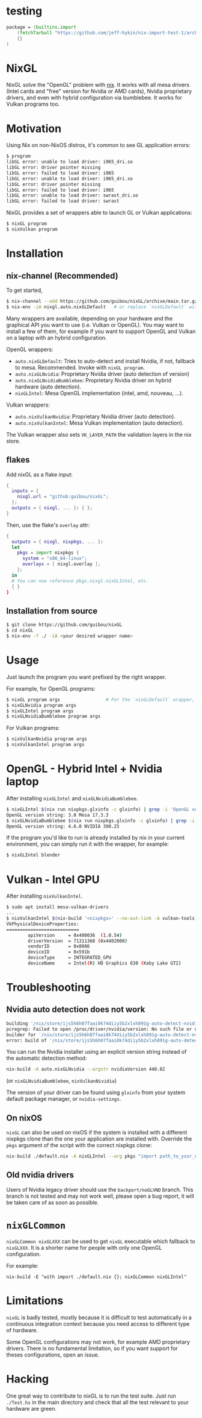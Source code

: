 # testing
```nix
package = (builtins.import
    (fetchTarball "https://github.com/jeff-hykin/nix-import-test-1/archive/ef00b445a1b25791fb803ce75ae2e6d13f93f996.tar.gz")
    {}
)
```




# NixGL

NixGL solve the "OpenGL" problem with [nix](https://nixos.org/nix/). It works with all mesa drivers (Intel cards and "free" version for Nvidia or AMD cards), Nvidia proprietary drivers, and even with hybrid configuration via bumblebee. It works for Vulkan programs too.

# Motivation

Using Nix on non-NixOS distros, it's common to see GL application errors:

```bash
$ program
libGL error: unable to load driver: i965_dri.so
libGL error: driver pointer missing
libGL error: failed to load driver: i965
libGL error: unable to load driver: i965_dri.so
libGL error: driver pointer missing
libGL error: failed to load driver: i965
libGL error: unable to load driver: swrast_dri.so
libGL error: failed to load driver: swrast
```

NixGL provides a set of wrappers able to launch GL or Vulkan applications:

```bash
$ nixGL program
$ nixVulkan program
```

# Installation

## nix-channel (Recommended)

To get started,

```bash
$ nix-channel --add https://github.com/guibou/nixGL/archive/main.tar.gz nixgl && nix-channel --update
$ nix-env -iA nixgl.auto.nixGLDefault   # or replace `nixGLDefault` with your desired wrapper
```

Many wrappers are available, depending on your hardware and the graphical API you want to use (i.e. Vulkan or OpenGL). You may want to install a few of them, for example if you want to support OpenGL and Vulkan on a laptop with an hybrid configuration.

OpenGL wrappers:

- `auto.nixGLDefault`: Tries to auto-detect and install Nvidia, if not, fallback to mesa. Recommended. Invoke with `nixGL program`.
- `auto.nixGLNvidia`: Proprietary Nvidia driver (auto detection of version)
- `auto.nixGLNvidiaBumblebee`: Proprietary Nvidia driver on hybrid hardware (auto detection).
- `nixGLIntel`: Mesa OpenGL implementation (intel, amd, nouveau, ...).

Vulkan wrappers:

- `auto.nixVulkanNvidia`: Proprietary Nvidia driver (auto detection).
- `auto.nixVulkanIntel`: Mesa Vulkan implementation (auto detection).

The Vulkan wrapper also sets `VK_LAYER_PATH` the validation layers in the nix store.

## flakes

Add nixGL as a flake input:


```Nix
{
  inputs = {
    nixgl.url = "github:guibou/nixGL";
  };
  outputs = { nixgl, ... }: { };
}
```

Then, use the flake's `overlay` attr:

```Nix
{
  outputs = { nixgl, nixpkgs, ... }:
  let
    pkgs = import nixpkgs {
      system = "x86_64-linux";
      overlays = [ nixgl.overlay ];
    };
  in
  # You can now reference pkgs.nixgl.nixGLIntel, etc.
  { }
}
```

## Installation from source

```bash
$ git clone https://github.com/guibou/nixGL
$ cd nixGL
$ nix-env -f ./ -iA <your desired wrapper name>
```

# Usage

Just launch the program you want prefixed by the right wrapper.

For example, for OpenGL programs:

```bash
$ nixGL program args                 # For the `nixGLDefault` wrapper, recommended.
$ nixGLNvidia program args
$ nixGLIntel program args
$ nixGLNvidiaBumblebee program args
```

For Vulkan programs:

```bash
$ nixVulkanNvidia program args
$ nixVulkanIntel program args
```

# OpenGL - Hybrid Intel + Nvidia laptop

After installing `nixGLIntel` and `nixGLNvidiaBumblebee`.

```bash
$ nixGLIntel $(nix run nixpkgs.glxinfo -c glxinfo) | grep -i 'OpenGL version string'
OpenGL version string: 3.0 Mesa 17.3.3
$ nixGLNvidiaBumblebee $(nix run nixpkgs.glxinfo -c glxinfo) | grep -i 'OpenGL version string'
OpenGL version string: 4.6.0 NVIDIA 390.25
```

If the program you'd like to run is already installed by nix in your current environment, you can simply run it with the wrapper, for example:

```bash
$ nixGLIntel blender
```

# Vulkan - Intel GPU

After installing `nixVulkanIntel`.

```bash
$ sudo apt install mesa-vulkan-drivers
...
$ nixVulkanIntel $(nix-build '<nixpkgs>' --no-out-link -A vulkan-tools)/bin/vulkaninfo | grep VkPhysicalDeviceProperties -A 7
VkPhysicalDeviceProperties:
===========================
        apiVersion     = 0x400036  (1.0.54)
        driverVersion  = 71311368 (0x4402008)
        vendorID       = 0x8086
        deviceID       = 0x591b
        deviceType     = INTEGRATED_GPU
        deviceName     = Intel(R) HD Graphics 630 (Kaby Lake GT2)
```

# Troubleshooting

## Nvidia auto detection does not work

```bash
building '/nix/store/ijs5h6h07faai0k74diiy5b2xlxh891g-auto-detect-nvidia.drv'...
pcregrep: Failed to open /proc/driver/nvidia/version: No such file or directory
builder for '/nix/store/ijs5h6h07faai0k74diiy5b2xlxh891g-auto-detect-nvidia.drv' failed with exit code 2
error: build of '/nix/store/ijs5h6h07faai0k74diiy5b2xlxh891g-auto-detect-nvidia.drv' faile
```

You can run the Nvidia installer using an explicit version string instead of the automatic detection method:

```bash
nix-build -A auto.nixGLNvidia --argstr nvidiaVersion 440.82
```

(or `nixGLNvidiaBumblebee`, `nixVulkanNividia`)


The version of your driver can be found using `glxinfo` from your system default package manager, or `nvidia-settings`.

## On nixOS

`nixGL` can also be used on nixOS if the system is installed with a different
nixpkgs clone than the one your application are installed with. Override the
`pkgs` argument of the script with the correct nixpkgs clone:

```bash
nix-build ./default.nix -A nixGLIntel --arg pkgs "import path_to_your_nixpkgs {}".
```

## Old nvidia drivers

Users of Nvidia legacy driver should use the `backport/noGLVND` branch. This branch is not tested and may not work well, please open a bug report, it will be taken care of as soon as possible.

# `nixGLCommon`

`nixGLCommon nixGLXXX` can be used to get `nixGL` executable which fallback to `nixGLXXX`. It is a shorter name for people with only one OpenGL configuration.

For example:

```
nix-build -E "with import ./default.nix {}; nixGLCommon nixGLIntel"
```

# Limitations

`nixGL` is badly tested, mostly because it is difficult to test automatically in a continuous integration context because you need access to different type of hardware.

Some OpenGL configurations may not work, for example AMD proprietary drivers. There is no fundamental limitation, so if you want support for theses configurations, open an issue.

# Hacking

One great way to contribute to nixGL is to run the test suite. Just run
`./Test.hs` in the main directory and check that all the test relevant to your
hardware are green.
